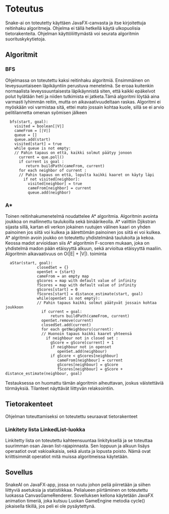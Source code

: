 # Toteutus
Snake-ai on toteutetty käyttäen JavaFX-canvasta ja itse kirjoitettuja
reitinhaku algoritmeja.
Ohjelma ei tällä hetkellä käytä ulkopuolisia tietorakenteita.
Ohjelman käyttöliittymästä voi seurata algoritmin suorituskykytietoja.

## Algoritmit
### BFS
Ohjelmassa on toteutettu kaksi reitinhaku algoritmiä. Ensimmäinen on
leveysuuntaiseen läpikäyntiin perustuva menetelmä. Se eroaa kuitenkin normaalista
leveyssuuntaisesta läpikäynnistä siten, että kaikki epäkelvot
polut hylätään heti ja niiden tutkimista ei jatketa.Tämä algoritmi löytää
aina varmasti lyhimmän reitin, mutta on aikavaativuudeltaan raskas. Algoritmi
ei myöskään voi varmistaa sitä, ettei mato jossain kohtaa kuole, sillä se
ei arvio pelitilannetta omenan syömisen jälkeen

```
  bfs(start, goal):
    visited = boolean[|V|]
    cameFrom = [|V|]
    queue = []
    queue.add(start)
    visited[start] = true
    while queue is not empty:
    // Pahin tapaus on että, kaikki solmut päätyy jonoon
      current = que.poll()
      if current is goal :
         return buildPath(cameFrom, current)
      for each neighbor of current :
      // Pahin tapaus on että, lopulta kaikki kaaret on käyty läpi
        if not visited[neighbor]:
          visited[neighbor] = true
          cameFrom[neighbor] = current
          queue.add(neighbor)

```

### A*
Toinen reitinhakumenetelmä noudattelee A\* algoritmia. Algoritmin avointa
joukkoa on mallinnettu taulukoilla sekä binäärikeolla. A\* valittiin Djikstran
sijasta sillä, kartan eli verkon jokainen ruutujen välinen kaari on yhden
painoinen jos siitä voi kulkea ja äärettömän painoinen jos siitä ei voi kulkea.
A* algritmin avoin joukko on toteutettu yhdistelmänä taulukoita ja kekoa.
Keossa madot arvioidaan siis A* algoritmin F-scoren mukaan, joka on yhdistelmä
madon pään etäisyyttä alkuun, sekä arvioitua etäisyyttä maaliin.
Algoritmin aikavaativuus on O(|E| + |V|).
toiminta
```
  aStar(start, goal):
              closedSet = {}
              openSet = {start}
              cameFrom = an empty map
              gScores = map with default value of infinity
              fScores = map with default value of infinity
              gScores[start] = 0
              fScores[start] = distance_estimate(start, goal)
              while(openSet is not empty):
              // Pahin tapaus kaikki solmut päätyvät jossain kohtaa joukkoon
                if current = goal:
                    return buildPath(cameFrom, current)
                openSet.remove(current)
                closedSet.add(current)
                for each getNeighbours(current):
                // Huonoin tapaus kaikki kaaret yhteensä
                  if neighbour not in closed set :
                    gScore = gScore[current] + 1
                    if neighbour not in openset
                       openSet.add(neighbour)
                    if gScore < gScores[neighbour]
                       cameFrom[neighbour] = current
                       gScores[neighbour] = gScore
                       fScores[neighbour] = gScore + distance_estimate(neighbour, goal)
```
Testauksessa on huomattu tämän algoritmin aiheuttavan, joskus väistettäviä
törmäyksiä. Tilanteet näyttävät liittyvän relaksointiin.

## Tietorakenteet
Ohjelman toteuttamiseksi on toteutettu seuraavat tietorakenteet
### Linkitety lista LinkedList-luokka
Linkitetty lista on toteutettu kahteensuuntaa linkityksellä ja se toteuttaa
suurimman osan Javan list-rajapinnasta.
Sen loppuun ja alkuun lisäys operaatiot ovat vakioaikaisia, sekä alusta ja
lopusta poisto. Nämä ovat kriittisimmät operatiot mitä muissa algoritmeissa
käytetään.
## Sovellus
SnakeAI on JavaFX-app, jossa on ruutu johon peliä piirretään ja siihen
liittyviä asetuksia ja statistiikkaa. Pelialueen piirtäminen on toteutettu
luokassa CanvasGameRenderer. Sovelluksen kellona käytetään JavaFX animation
timeriä, joka kutsuu Luokan GameEngine metodia cycle() jokaisella tikillä,
jos peli ei ole pysäytettynä.
